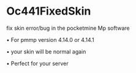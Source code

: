 # Oc441FixedSkin

fix skin error/bug in the pocketmine Mp software

• For pmmp version 4.14.0 or 4.14.1

• your skin will be normal again

• Perfect for your server
